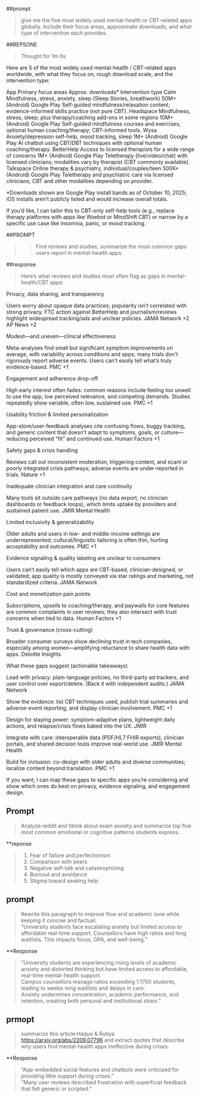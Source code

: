 ##prompt

> give me the five most widely used mental-health or CBT-related apps globally. Include their focus areas, approximate downloads, and what type of intervention each provides.
>
##REPSONE

>Thought for 1m 6s

Here are 5 of the most widely used mental-health / CBT-related apps worldwide, with what they focus on, rough download scale, and the intervention type:

App	Primary focus areas	Approx. downloads*	Intervention type
Calm	Mindfulness, stress, anxiety, sleep (Sleep Stories, breathwork)	50M+ (Android) 
Google Play
	Self-guided mindfulness/relaxation content; evidence-informed skills practice (not pure CBT).
Headspace	Mindfulness, stress, sleep; plus therapy/coaching add-ons in some regions	10M+ (Android) 
Google Play
	Self-guided mindfulness courses and exercises; optional human coaching/therapy; CBT-informed tools.
Wysa	Anxiety/depression self-help, mood tracking, sleep	1M+ (Android) 
Google Play
	AI chatbot using CBT/DBT techniques with optional human coaching/therapy.
BetterHelp	Access to licensed therapists for a wide range of concerns	1M+ (Android) 
Google Play
	Teletherapy (live/video/chat) with licensed clinicians; modalities vary by therapist (CBT commonly available).
Talkspace	Online therapy & psychiatry, individual/couples/teen	500K+ (Android) 
Google Play
	Teletherapy and psychiatric care via licensed clinicians; CBT and other modalities depending on provider.

*Downloads shown are Google Play install bands as of October 10, 2025; iOS installs aren’t publicly listed and would increase overall totals.

If you’d like, I can tailor this to CBT-only self-help tools (e.g., replace therapy platforms with apps like Woebot or MindShift CBT) or narrow by a specific use case like insomnia, panic, or mood tracking.


##PROMPT
>> Find reviews and studies, summarize the most common gaps users report in mental-health apps.
>>
##response
> Here’s what reviews and studies most often flag as gaps in mental-health/CBT apps:

Privacy, data sharing, and transparency

Users worry about opaque data practices; popularity isn’t correlated with strong privacy. FTC action against BetterHelp and journalism/reviews highlight widespread tracking/ads and unclear policies. 
JAMA Network
+2
AP News
+2

Modest—and uneven—clinical effectiveness

Meta-analyses find small but significant symptom improvements on average, with variability across conditions and apps; many trials don’t rigorously report adverse events. Users can’t easily tell what’s truly evidence-based. 
PMC
+1

Engagement and adherence drop-off

High early interest often fades: common reasons include feeling too unwell to use the app, low perceived relevance, and competing demands. Studies repeatedly show variable, often low, sustained use. 
PMC
+1

Usability friction & limited personalization

App-store/user-feedback analyses cite confusing flows, buggy tracking, and generic content that doesn’t adapt to symptoms, goals, or culture—reducing perceived “fit” and continued use. 
Human Factors
+1

Safety gaps & crisis handling

Reviews call out inconsistent moderation, triggering content, and scant or poorly integrated crisis pathways; adverse events are under-reported in trials. 
Nature
+1

Inadequate clinician integration and care continuity

Many tools sit outside care pathways (no data export, no clinician dashboards or feedback loops), which limits uptake by providers and sustained patient use. 
JMIR Mental Health

Limited inclusivity & generalizability

Older adults and users in low- and middle-income settings are underrepresented; cultural/linguistic tailoring is often thin, hurting acceptability and outcomes. 
PMC
+1

Evidence signaling & quality labeling are unclear to consumers

Users can’t easily tell which apps are CBT-based, clinician-designed, or validated; app quality is mostly conveyed via star ratings and marketing, not standardized criteria. 
JAMA Network

Cost and monetization pain points

Subscriptions, upsells to coaching/therapy, and paywalls for core features are common complaints in user reviews; they also intersect with trust concerns when tied to data. 
Human Factors
+1

Trust & governance (cross-cutting)

Broader consumer surveys show declining trust in tech companies, especially among women—amplifying reluctance to share health data with apps. 
Deloitte Insights

What these gaps suggest (actionable takeaways)

Lead with privacy: plain-language policies, no third-party ad trackers, and user control over export/delete. (Back it with independent audits.) 
JAMA Network

Show the evidence: list CBT techniques used, publish trial summaries and adverse-event reporting, and display clinician involvement. 
PMC
+1

Design for staying power: symptom-adaptive plans, lightweight daily actions, and relapse/crisis flows baked into the UX. 
JMIR

Integrate with care: interoperable data (PDF/HL7 FHIR exports), clinician portals, and shared decision tools improve real-world use. 
JMIR Mental Health

Build for inclusion: co-design with older adults and diverse communities; localize content beyond translation. 
PMC
+1

If you want, I can map these gaps to specific apps you’re considering and show which ones do best on privacy, evidence signaling, and engagement design.



##  Prompt  

> Analyze reddit and tiktok about exam anxiety and summarize top five most common emotional or cognitive patterns students express.

**reponse
> 1. Fear of failure and perfectionism  
> 2. Comparison with peers  
> 3. Negative self-talk and catastrophizing  
> 4. Burnout and avoidance  
> 5. Stigma toward seeking help  


## prompt

> Rewrite this paragraph to improve flow and academic tone while keeping it concise and factual:  
> “University students face escalating anxiety but limited access to affordable real-time support. Counsellors have high ratios and long waitlists. This impacts focus, GPA, and well-being.”

**Response
> “University students are experiencing rising levels of academic anxiety and distorted thinking but have limited access to affordable, real-time mental-health support.  
> Campus counsellors manage ratios exceeding 1:1700 students, leading to weeks-long waitlists and delays in care.  
> Anxiety undermines concentration, academic performance, and retention, creating both personal and institutional strain.”  


## prmopt

> summarize this article:Haque & Rubya https://arxiv.org/abs/2209.07796 and extract quotes that describe why users find mental-health apps ineffective during crises.

**Response  
> “App-embedded social features and chatbots were criticized for providing little support during crises.”  
> “Many user reviews described frustration with superficial feedback that felt generic or scripted.”





